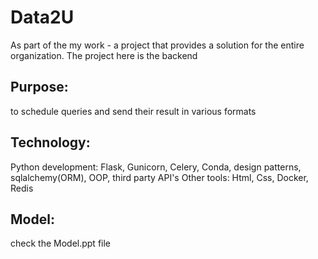 # Data2U
As part of the my work - a project that provides a solution for the entire organization. The project here is the backend

## Purpose: 
to schedule queries and send their result in various formats

## Technology:
Python development: Flask, Gunicorn, Celery, Conda, design patterns, sqlalchemy(ORM), OOP, third party API's
Other tools: Html, Css, Docker, Redis

## Model:
check the Model.ppt file



